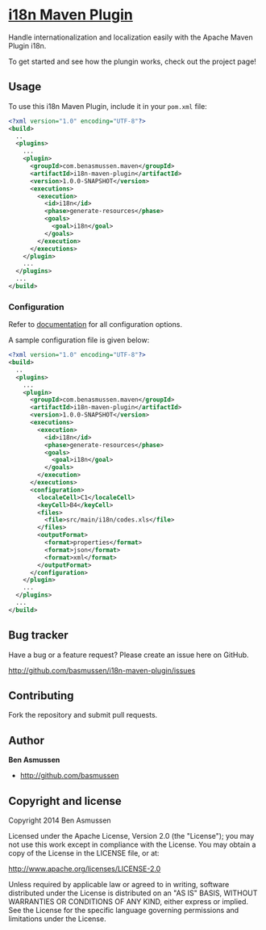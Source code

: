 # [i18n Maven Plugin]( http://github.com/basmussen/i18n-maven-plugin/ )

Handle internationalization and localization easily with the Apache Maven Plugin i18n.

To get started and see how the plungin works, check out the project page!

[bootstrap]: http://basmussen.github.io/i18n-maven-plugin

## Usage

To use this i18n Maven Plugin, include it in your `pom.xml` file:

```xml
<?xml version="1.0" encoding="UTF-8"?>
<build>
  ..
  <plugins>
    ...
    <plugin>
      <groupId>com.benasmussen.maven</groupId>
      <artifactId>i18n-maven-plugin</artifactId>
      <version>1.0.0-SNAPSHOT</version>
      <executions>
        <execution>
          <id>i18n</id>
          <phase>generate-resources</phase>
          <goals>
            <goal>i18n</goal>
          </goals>
        </execution>
      </executions>
    </plugin>
    ...
  </plugins>
  ...
</build>
```

### Configuration

Refer to [documentation][i18n-config] for all configuration options.

[i18n-config]: http://basmussen.github.io/i18n-maven-plugin/config.html

A sample configuration file is given below:

```xml
<?xml version="1.0" encoding="UTF-8"?>
<build>
  ..
  <plugins>
    ...
    <plugin>
      <groupId>com.benasmussen.maven</groupId>
      <artifactId>i18n-maven-plugin</artifactId>
      <version>1.0.0-SNAPSHOT</version>
      <executions>
        <execution>
          <id>i18n</id>
          <phase>generate-resources</phase>
          <goals>
            <goal>i18n</goal>
          </goals>
        </execution>
      </executions>
      <configuration>
        <localeCell>C1</localeCell>
        <keyCell>B4</keyCell>
        <files>
          <file>src/main/i18n/codes.xls</file>
        </files>
        <outputFormat>
          <format>properties</format>
          <format>json</format>
          <format>xml</format>
        </outputFormat>
      </configuration>
    </plugin>
    ...
  </plugins>
  ...
</build>
```



## Bug tracker

Have a bug or a feature request? Please create an issue here on GitHub.

http://github.com/basmussen/i18n-maven-plugin/issues


## Contributing

Fork the repository and submit pull requests.


## Author

**Ben Asmussen**

+ http://github.com/basmussen


## Copyright and license

Copyright 2014 Ben Asmussen

Licensed under the Apache License, Version 2.0 (the "License");
you may not use this work except in compliance with the License.
You may obtain a copy of the License in the LICENSE file, or at:

   http://www.apache.org/licenses/LICENSE-2.0

Unless required by applicable law or agreed to in writing, software
distributed under the License is distributed on an "AS IS" BASIS,
WITHOUT WARRANTIES OR CONDITIONS OF ANY KIND, either express or implied.
See the License for the specific language governing permissions and
limitations under the License.
